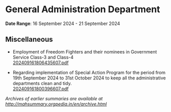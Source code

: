 # General Administration Department

**Date Range**: 16 September 2024 - 21 September 2024


## Miscellaneous
- Employment of  Freedom Fighters and their nominees in Government Service Class-3 and Class-4\
  [202409161806435607.pdf](https://gr.maharashtra.gov.in/Site/Upload/Government%20Resolutions/English/202409161806435607.pdf)

- Regarding implementation of Special Action Program for the period from 19th September 2024 to 31st October 2024 to keep all the administrative departments clean and tidy.\
  [202409161800396607.pdf](https://gr.maharashtra.gov.in/Site/Upload/Government%20Resolutions/English/202409161800396607.pdf)


*Archives of earlier summaries are available at http://mahsummary.orgpedia.in/en/archive.html*